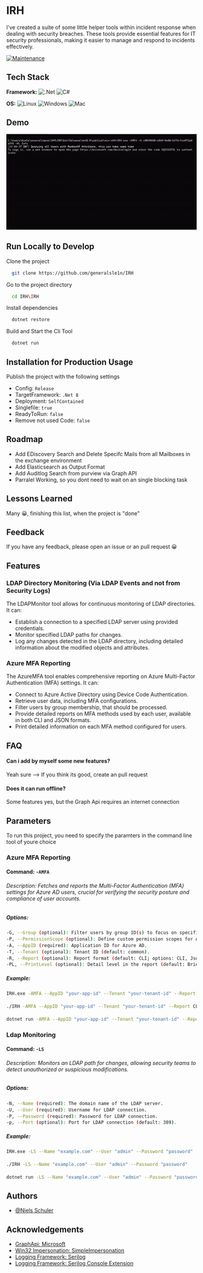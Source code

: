 # IRH

I've created a suite of some little helper tools within incident response when dealing with security breaches. These tools provide essential features for IT security professionals, making it easier to manage and respond to incidents effectively.



[![Maintenance](https://img.shields.io/badge/Maintained%3F-yes-green.svg)](https://GitHub.com/Naereen/StrapDown.js/graphs/commit-activity)

 


## Tech Stack

**Framework:** ![.Net](https://img.shields.io/badge/.NET-5C2D91?style=for-the-badge&logo=.net&logoColor=white) 
![C#](https://img.shields.io/badge/c%23-%23239120.svg?style=for-the-badge&logo=c-sharp&logoColor=white)


**OS:** ![Linux](https://img.shields.io/badge/Linux-FCC624?style=for-the-badge&logo=linux&logoColor=black)
![Windows](https://img.shields.io/badge/Windows-0078D6?style=for-the-badge&logo=windows&logoColor=white)
![Mac](https://img.shields.io/badge/mac%20os-000000?style=for-the-badge&logo=macos&logoColor=F0F0F0)





## Demo

![App Screenshot](https://raw.githubusercontent.com/generalsle1n/IRH/master/blob/AzureMFADemo.gif)


## Run Locally to Develop

Clone the project

```bash
  git clone https://github.com/generalsle1n/IRH
```

Go to the project directory

```bash
  cd IRH\IRH
```

Install dependencies

```bash
  dotnet restore
```

Build and Start the Cli Tool

```bash
  dotnet run
```


## Installation for Production Usage

Publish the project with the following settings
- Config:               ```Release```
- TargetFramework:      ```.Net 8```
- Deployment:           ```SelfContained```
- Singlefile:           ```true```
- ReadyToRun:           ```false```
- Remove not used Code: ```false```
    
## Roadmap

- Add EDiscovery Search and Delete Specifc Mails from all Mailboxes in the exchange environment
- Add Elasticsearch as Output Format
- Add Auditlog Search from purview via Graph API
- Parralel Working, so you dont need to wait on an single blocking task

## Lessons Learned

Many 😀, finishing this list, when the project is "done"

## Feedback

If you have any feedback, please open an issue or an pull request 😀


## Features
### LDAP Directory Monitoring (Via LDAP Events and not from Security Logs)
The LDAPMonitor tool allows for continuous monitoring of LDAP directories. It can:

- Establish a connection to a specified LDAP server using provided credentials.
- Monitor specified LDAP paths for changes.
- Log any changes detected in the LDAP directory, including detailed information about the modified objects and attributes.


### Azure MFA Reporting
The AzureMFA tool enables comprehensive reporting on Azure Multi-Factor Authentication (MFA) settings. It can:

- Connect to Azure Active Directory using Device Code Authentication.
- Retrieve user data, including MFA configurations.
- Filter users by group membership, that should be processed.
- Provide detailed reports on MFA methods used by each user, available in both CLI and JSON formats.
- Print detailed information on each MFA method configured for users.


## FAQ

#### Can i add by myself some new features?

Yeah sure --> If you think its good, create an pull request

#### Does it can run offline?

Some features yes, but the Graph Api requires an internet connection



## Parameters
To run this project, you need to specify the paramters in the command line tool of youre choice

### Azure MFA Reporting
#### Command: ``` -AMFA ```
###### Description: Fetches and reports the Multi-Factor Authentication (MFA) settings for Azure AD users, crucial for verifying the security posture and compliance of user accounts.

##### Options: 
```bash
-G, --Group (optional): Filter users by group ID(s) to focus on specific subsets of users.
-P, --PermissionScope (optional): Define custom permission scopes for Azure API access (default: Directory.Read.All, UserAuthenticationMethod.Read.All).
-A, --AppID (required): Application ID for Azure AD.
-T, --Tenant (optional): Tenant ID (default: common).
-R, --Report (optional): Report format (default: CLI; options: CLI, Json).
-PL, --PrintLevel (optional): Detail level in the report (default: Brief; options: Brief, Info, Detailed, Hacky).
```

##### Example:
```bash
IRH.exe -AMFA --AppID "your-app-id" --Tenant "your-tenant-id" --Report CLI -PL Info

./IRH -AMFA --AppID "your-app-id" --Tenant "your-tenant-id" --Report CLI -PL Info

dotnet run -AMFA --AppID "your-app-id" --Tenant "your-tenant-id" --Report CLI -PL Info
```

### Ldap Monitoring
#### Command: ``` -LS ```
###### Description: Monitors an LDAP path for changes, allowing security teams to detect unauthorized or suspicious modifications.

##### Options: 
```bash
-N, --Name (required): The domain name of the LDAP server.
-U, --User (required): Username for LDAP connection.
-P, --Password (required): Password for LDAP connection.
-p, --Port (optional): Port for LDAP connection (default: 389).
```

##### Example:
```bash
IRH.exe -LS --Name "example.com" --User "admin" --Password "password"

./IRH -LS --Name "example.com" --User "admin" --Password "password"

dotnet run -LS --Name "example.com" --User "admin" --Password "password"
```

## Authors

- [@Niels Schuler](https://github.com/generalsle1n/)


## Acknowledgements

 - [GraphApi: Microsoft](https://github.com/microsoftgraph/msgraph-sdk-dotnet)
 - [Win32 Impersonation: SimpleImpersonation](https://github.com/mattjohnsonpint/SimpleImpersonation)
 - [Logging Framework: Serilog](https://github.com/serilog/serilog)
 - [Logging Framework: Serilog Console Extension](https://github.com/serilog/serilog-sinks-console)
